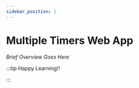 ```yaml
---
sidebar_position: 1
---
```


# Multiple Timers Web App

_Brief Overview Goes Here_

:::tip Happy Learning!!

<QuestButton text="Go To Quest" link="https://app.stackup.dev/quest_page/multiple-timers-web-app" />

:::
